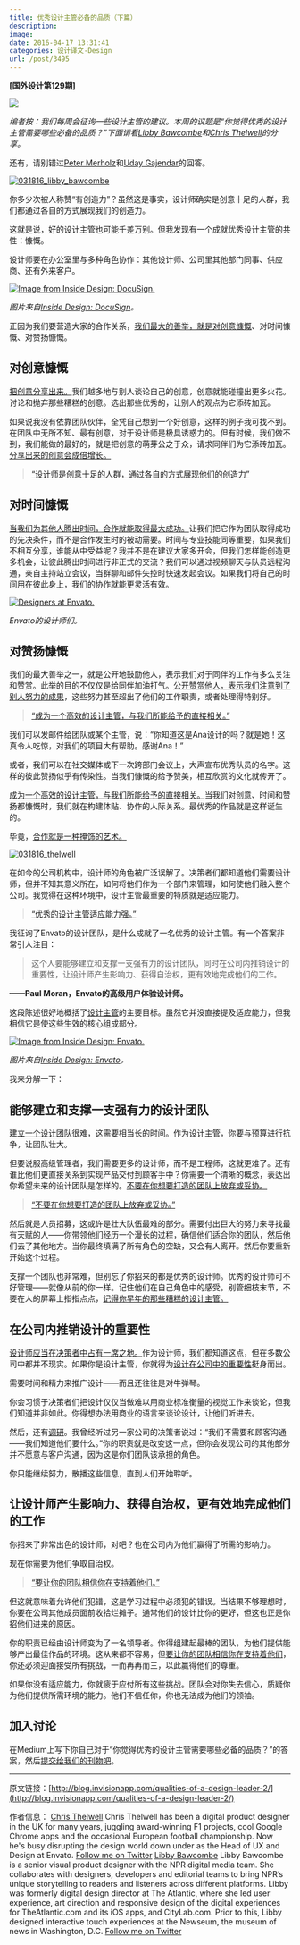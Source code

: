 ```yaml
---
title: 优秀设计主管必备的品质（下篇）
description: 
image: 
date: 2016-04-17 13:31:41
categories: 设计译文-Design
url: /post/3495
---
```


**[国外设计第129期]**

![](http://s3.amazonaws.com/blog.invisionapp.com/uploads/2015/12/deadlines-hero.jpg)

*编者按：我们每周会征询一些设计主管的建议。本周的议题是“你觉得优秀的设计主管需要哪些必备的品质？”下面请看[Libby Bawcombe](http://blog.invisionapp.com/qualities-of-a-design-leader-2#libby)和[Chris Thelwell](http://blog.invisionapp.com/qualities-of-a-design-leader-2#chris)的分享。*

还有，请别错过[Peter Merholz](http://blog.invisionapp.com/qualities-of-a-good-design-leader#peter)和[Uday Gajendar](http://blog.invisionapp.com/qualities-of-a-good-design-leader#uday)的回答。

[![031816_libby_bawcombe](http://s3.amazonaws.com/blog.invisionapp.com/uploads/2016/03/031816_libby_bawcombe.png?ver=1)](http://s3.amazonaws.com/blog.invisionapp.com/uploads/2016/03/031816_libby_bawcombe.png "What are the essential qualities of a good design leader? Part 2")

你多少次被人称赞“有创造力”？虽然这是事实，设计师确实是创意十足的人群，我们都通过各自的方式展现我们的创造力。

这就是说，好的设计主管也可能千差万别。但我发现有一个成就优秀设计主管的共性：慷慨。

设计师要在办公室里与多种角色协作：其他设计师、公司里其他部门同事、供应商、还有外来客户。

[![Image from Inside Design: DocuSign.](http://s3.amazonaws.com/blog.invisionapp.com/uploads/2015/11/20150902-IMG_2468-peterprato.jpg?ver=1)](http://s3.amazonaws.com/blog.invisionapp.com/uploads/2015/11/20150902-IMG_2468-peterprato.jpg "What are the essential qualities of a good design leader? Part 2")

*图片来自[Inside Design: DocuSign](http://blog.invisionapp.com/inside-design-docusign/)。*

正因为我们要营造大家的合作关系，[我们最大的善举，就是对创意慷慨](https://twitter.com/intent/tweet?text=%22the+best+thing+we+can+do+for+one+another+is+to+be+generous+with+ideas%22+http%3A%2F%2Fblog.invisionapp.com%2Fqualities-of-a-design-leader-2%2F+via+%40InVisionApp)、对时间慷慨、对赞扬慷慨。

## 对创意慷慨

[把创意分享出来。](https://twitter.com/intent/tweet?text=%22Let%27s+give+our+ideas+away.%22+http%3A%2F%2Fblog.invisionapp.com%2Fqualities-of-a-design-leader-2%2F+via+%40InVisionApp)我们越多地与别人谈论自己的创意，创意就能碰撞出更多火花。讨论和抛弃那些糟糕的创意。选出那些优秀的，让别人的观点为它添砖加瓦。

如果说我没有依靠团队伙伴，全凭自己想到一个好创意，这样的例子我可找不到。在团队中无所不知、最有创意，对于设计师是极具诱惑力的。但有时候，我们做不到，我们能做的最好的，就是把创意的萌芽公之于众，请求同伴们为它添砖加瓦。[分享出来的创意会成倍增长。](https://twitter.com/intent/tweet?text=%22Ideas+multiply+when+we+share+them.%22+http%3A%2F%2Fblog.invisionapp.com%2Fqualities-of-a-design-leader-2%2F+via+%40InVisionApp)

> [“设计师是创意十足的人群，通过各自的方式展现他们的创造力”](https://twitter.com/intent/tweet?text=%22Designers+are+individuals+who+show+their+creativity+in+distinctive+ways.%22+http%3A%2F%2Fblog.invisionapp.com%2Fqualities-of-a-design-leader-2%2F+via+%40InVisionApp)

## 对时间慷慨

[当我们为其他人腾出时间，合作就能取得最大成功。](https://twitter.com/intent/tweet?text=%22We+collaborate+most+successfully+when+we+make+time+for+one+another.%22+http%3A%2F%2Fblog.invisionapp.com%2Fqualities-of-a-design-leader-2%2F+via+%40InVisionApp)让我们把它作为团队取得成功的先决条件，而不是合作发生时的被动需要。时间与专业技能同等重要，如果我们不相互分享，谁能从中受益呢？我并不是在建议大家多开会，但我们怎样能创造更多机会，让彼此腾出时间进行非正式的交流？我们可以通过视频聊天与队员远程沟通，亲自主持站立会议，当群聊和邮件失控时快速发起会议。如果我们将自己的时间用在彼此身上，我们的协作就能更灵活有效。

[![Designers at Envato.](http://s3.amazonaws.com/blog.invisionapp.com/uploads/2016/02/envato-4.jpg?ver=1)](http://s3.amazonaws.com/blog.invisionapp.com/uploads/2016/02/envato-4.jpg "What are the essential qualities of a good design leader? Part 2")

*Envato的设计师们。*

## 对赞扬慷慨

我们的最大善举之一，就是公开地鼓励他人，表示我们对于同伴的工作有多么关注和赞赏。此举的目的不仅仅是给同伴加油打气。[公开赞赏他人，表示我们注意到了别人努力的成果](https://twitter.com/intent/tweet?text=%22Openly+praising+one+another+shows+that+we+notice+when+people+work+hard%22+http%3A%2F%2Fblog.invisionapp.com%2Fqualities-of-a-design-leader-2%2F+via+%40InVisionApp)，这些努力甚至超出了他们的工作职责，或者处理得特别好。

> [“成为一个高效的设计主管，与我们所能给予的直接相关。”](https://twitter.com/intent/tweet?text=%22Being+an+effective+design+leader+is+tied+directly+to+what+we+give+away.%22+http%3A%2F%2Fblog.invisionapp.com%2Fqualities-of-a-design-leader-2%2F+via+%40InVisionApp)

我们可以发邮件给团队或某个主管，说：“你知道这是Ana设计的吗？就是她！这真令人吃惊，对我们的项目大有帮助。感谢Ana！”

或者，我们可以在社交媒体或下一次跨部门会议上，大声宣布优秀队员的名字。这样的彼此赞扬似乎有传染性。当我们慷慨的给予赞美，相互欣赏的文化就传开了。

[成为一个高效的设计主管，与我们所能给予的直接相关。](https://twitter.com/intent/tweet?text=%22Being+an+effective+design+leader+is+tied+directly+to+what+we+give+away.%22+http%3A%2F%2Fblog.invisionapp.com%2Fqualities-of-a-design-leader-2%2F+via+%40InVisionApp)当我们对创意、时间和赞扬都慷慨时，我们就在构建体贴、协作的人际关系。最优秀的作品就是这样诞生的。

毕竟，[合作就是一种掩饰的艺术。](https://twitter.com/intent/tweet?text=%22collaboration+is+generosity+in+disguise.%22+http%3A%2F%2Fblog.invisionapp.com%2Fqualities-of-a-design-leader-2%2F+via+%40InVisionApp)

[![031816_thelwell](http://s3.amazonaws.com/blog.invisionapp.com/uploads/2016/03/031816_thelwell.png?ver=1)](http://s3.amazonaws.com/blog.invisionapp.com/uploads/2016/03/031816_thelwell.png "What are the essential qualities of a good design leader? Part 2")

在如今的公司机构中，设计师的角色被广泛误解了。决策者们都知道他们需要设计师，但并不知其意义所在，如何将他们作为一个部门来管理，如何使他们融入整个公司。我觉得在这种环境中，设计主管最重要的特质就是适应能力。

> [“优秀的设计主管适应能力强。”](https://twitter.com/intent/tweet?text=%22Good+design+leaders+are+resilient.%22+http%3A%2F%2Fblog.invisionapp.com%2Fqualities-of-a-design-leader-2%2F+via+%40InVisionApp)

我征询了Envato的设计团队，是什么成就了一名优秀的设计主管。有一个答案非常引人注目：

> 这个人要能够建立和支撑一支强有力的设计团队，同时在公司内推销设计的重要性，让设计师产生影响力、获得自治权，更有效地完成他们的工作。

**——Paul Moran，Envato的高级用户体验设计师。**

这段陈述很好地概括了[设计主管](http://blog.invisionapp.com/qualities-of-design-thinking-leaders/)的主要目标。虽然它并没直接提及适应能力，但我相信它是使这些生效的核心组成部分。

[![Image from Inside Design: Envato.](http://s3.amazonaws.com/blog.invisionapp.com/uploads/2014/06/WEB_CatherineEnvato_DB032.jpg?ver=1)](http://s3.amazonaws.com/blog.invisionapp.com/uploads/2014/06/WEB_CatherineEnvato_DB032.jpg "What are the essential qualities of a good design leader? Part 2")

*图片来自[Inside Design: Envato](http://blog.invisionapp.com/inside-design-at-envato/)。*

我来分解一下：

## 能够建立和支撑一支强有力的设计团队

[建立一个设计团队](http://blog.invisionapp.com/building-an-enterprise-ux-team/)很难，这需要相当长的时间。作为设计主管，你要与预算进行抗争，让团队壮大。

但要说服高级管理者，我们需要更多的设计师，而不是工程师，这就更难了。还有谁比他们更直接关系到实现产品交付到顾客手中？你需要一个清晰的概念，表达出你希望未来的设计团队是怎样的。[不要在你想要打造的团队上放弃或妥协。](https://twitter.com/intent/tweet?text=%22Don%27t+give+up+or+compromise+on+the+team+you+want+to+create.%22+http%3A%2F%2Fblog.invisionapp.com%2Fqualities-of-a-design-leader-2%2F+via+%40InVisionApp)

> [“不要在你想要打造的团队上放弃或妥协。”](https://twitter.com/intent/tweet?text=%22Don%27t+give+up+or+compromise+on+the+team+you+want+to+create.%22+http%3A%2F%2Fblog.invisionapp.com%2Fqualities-of-a-design-leader-2%2F+via+%40InVisionApp)

然后就是人员招募，这或许是壮大队伍最难的部分。需要付出巨大的努力来寻找最有天赋的人——你带领他们经历一个漫长的过程，确信他们适合你的团队，然后他们去了其他地方。当你最终填满了所有角色的空缺，又会有人离开。然后你要重新开始这个过程。

支撑一个团队也非常难，但别忘了你招来的都是优秀的设计师。优秀的设计师可不好管理——就像从前的你一样。记住他们在自己角色中的感受。别管细枝末节，不要在人的屏幕上指指点点，[记得你早年的那些糟糕的设计主管。](https://twitter.com/intent/tweet?text=%22remember+the+bad+managers+you+had+in+your+early+career.%22+http%3A%2F%2Fblog.invisionapp.com%2Fqualities-of-a-design-leader-2%2F+via+%40InVisionApp)

## 在公司内推销设计的重要性

[设计师应当在决策者中占有一席之地。](https://twitter.com/intent/tweet?text=%22Design+should+have+a+seat+at+the+top+table.%22+http%3A%2F%2Fblog.invisionapp.com%2Fqualities-of-a-design-leader-2%2F+via+%40InVisionApp)作为设计师，我们都知道这点，但在多数公司中都并不现实。如果你是设计主管，你就得为[设计在公司中的重要性](http://www.designdisruptors.com/?__hstc=186349814.ab2fe8df1f26efc93da7b9f908721b5f.1421237261994.1459955065721.1460044653267.49&__hssc=186349814.1.1460044653267&__hsfp=104009735)挺身而出。

需要时间和精力来推广设计——而且还往往是对牛弹琴。

你会习惯于决策者们把设计仅仅当做难以用商业标准衡量的视觉工作来谈论，但我们知道并非如此。你得想办法用商业的语言来谈论设计，让他们听进去。

然后，还有[调研](http://blog.invisionapp.com/immersive-user-research/)。我曾经听过另一家公司的决策者说过：“我们不需要和顾客沟通——我们知道他们要什么。”你的职责就是改变这一点，但你会发现公司的其他部分并不愿意与客户沟通，因为这是你们团队该承担的角色。

你只能继续努力，散播这些信息，直到人们开始聆听。

## 让设计师产生影响力、获得自治权，更有效地完成他们的工作

你招来了非常出色的设计师，对吧？也在公司内为他们赢得了所需的影响力。

现在你需要为他们争取自治权。

> [“要让你的团队相信你在支持着他们。”](https://twitter.com/intent/tweet?text=%22Your+team+must+believe+you+support+them.%22+http%3A%2F%2Fblog.invisionapp.com%2Fqualities-of-a-design-leader-2%2F+via+%40InVisionApp)

但这就意味着允许他们犯错，这是学习过程中必须犯的错误。当结果不够理想时，你要在公司其他成员面前收拾烂摊子。通常他们的设计比你的更好，但这也正是你招他们进来的原因。

你的职责已经由设计师变为了一名领导者。你得组建起最棒的团队，为他们提供能够产出最佳作品的环境。这从来都不容易，但[要让你的团队相信你在支持着他们](https://twitter.com/intent/tweet?text=%22your+team+must+believe+you+support+them%22+http%3A%2F%2Fblog.invisionapp.com%2Fqualities-of-a-design-leader-2%2F+via+%40InVisionApp)，你还必须迎面接受所有挑战，一而再再而三，以此赢得他们的尊重。

如果你没有适应能力，你就疲于应付所有这些挑战。团队会对你失去信心，质疑你为他们提供所需环境的能力。他们不信任你，你也无法成为他们的领袖。

## 加入讨论

在Medium上写下你自己对于“你觉得优秀的设计主管需要哪些必备的品质？”的答案，然后[提交给我们的刊物吧](https://medium.com/design-leadership)。

---

原文链接：[http://blog.invisionapp.com/qualities-of-a-design-leader-2/](http://blog.invisionapp.com/qualities-of-a-design-leader-2/)

作者信息：
[Chris Thelwell](http://blog.invisionapp.com/author/chris-thelwell/)
Chris Thelwell has been a digital product designer in the UK for many years, juggling award-winning F1 projects, cool Google Chrome apps and the occasional European football championship. Now he's busy disrupting the design world down under as the Head of UX and Design at Envato.
[Follow me on Twitter](https://twitter.com/christhelwell)
[Libby Bawcombe](http://blog.invisionapp.com/author/libby-bawcombe/)
Libby Bawcombe is a senior visual product designer with the NPR digital media team. She collaborates with designers, developers and editorial teams to bring NPR’s unique storytelling to readers and listeners across different platforms. Libby was formerly digital design director at The Atlantic, where she led user experience, art direction and responsive design of the digital experiences for TheAtlantic.com and its iOS apps, and CityLab.com. Prior to this, Libby designed interactive touch experiences at the Newseum, the museum of news in Washington, D.C.
[Follow me on Twitter](https://twitter.com/lbawcombe)